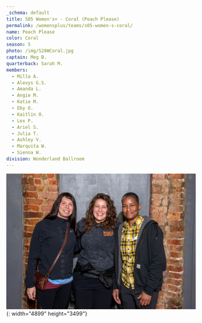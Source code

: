 ```yaml
---
_schema: default
title: S05 Women's+ - Coral (Peach Please)
permalink: /womensplus/teams/s05-women-s-coral/
name: Peach Please
color: Coral
season: 5
photo: /img/S28WCoral.jpg
captain: Meg B.
quarterback: Sarah M.
members:
  - Milla A.
  - Alexys G.S.
  - Amanda L.
  - Angie M.
  - Katie M.
  - Eby O.
  - Kaitlin O.
  - Lex P.
  - Ariel S.
  - Julia T.
  - Ashley V.
  - Marquita W.
  - Sienna W.
division: Wonderland Ballroom
---
```

![](/img/da2-7095.jpg){: width="4899" height="3499"}
